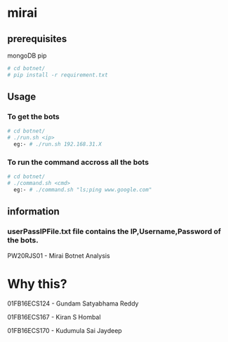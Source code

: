 # mirai

## prerequisites
mongoDB
pip
```bash
# cd botnet/
# pip install -r requirement.txt  
```
## Usage 

### To get the bots
```bash
# cd botnet/
# ./run.sh <ip> 
  eg:- # ./run.sh 192.168.31.X 
```

### To run the command accross all the bots
```bash
# cd botnet/
# ./command.sh <cmd> 
  eg:- # ./command.sh "ls;ping www.google.com"
```

## information
### userPassIPFile.txt file contains the IP,Username,Password of the bots. 



PW20RJS01 - Mirai Botnet Analysis

# Why this?
01FB16ECS124 - Gundam Satyabhama Reddy

01FB16ECS167 - Kiran S Hombal

01FB16ECS170 - Kudumula Sai Jaydeep
